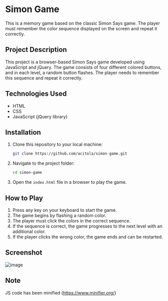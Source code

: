# Simon Game

This is a memory game based on the classic Simon Says game. The player must remember the color sequence displayed on the screen and repeat it correctly.

## Project Description

This project is a browser-based Simon Says game developed using JavaScript and jQuery. The game consists of four different colored buttons, and in each level, a random button flashes. The player needs to remember this sequence and repeat it correctly.

## Technologies Used
- HTML
- CSS
- JavaScript (jQuery library)

## Installation

1. Clone this repository to your local machine:
   ```bash
   git clone https://github.com/acitola/simon-game.git
   ```
2. Navigate to the project folder:
   ```bash
   cd simon-game
   ```
3. Open the `index.html` file in a browser to play the game.

## How to Play

1. Press any key on your keyboard to start the game.
2. The game begins by flashing a random color.
3. The player must click the colors in the correct sequence.
4. If the sequence is correct, the game progresses to the next level with an additional color.
5. If the player clicks the wrong color, the game ends and can be restarted.

## Screenshot

![image](https://github.com/user-attachments/assets/feb79370-0d3e-43a3-bea4-192b9c324330)

## Note

JS code has been minified (https://www.minifier.org/)




